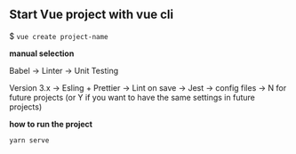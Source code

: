 
## Start Vue project with vue cli

$ `vue create project-name`

**manual selection** 

Babel -> Linter -> Unit Testing

Version 3.x -> Esling + Prettier -> Lint on save -> Jest -> config files -> N for future projects (or Y if you want to have the same settings in future projects)

**how to run the project**

`yarn serve`

